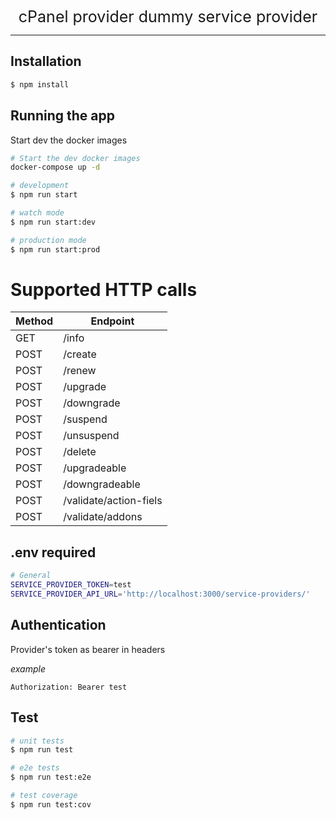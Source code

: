   <div style="font-size:25px;text-align:center">cPanel provider dummy service provider</div>
  <hr>
  
## Installation

```bash
$ npm install
```

## Running the app

Start dev the docker images

```bash
# Start the dev docker images
docker-compose up -d

# development
$ npm run start

# watch mode
$ npm run start:dev

# production mode
$ npm run start:prod
```

# Supported HTTP calls
| Method | Endpoint |
| ------- | ------- |
| GET | /info |
| POST | /create |
| POST | /renew |
| POST | /upgrade |
| POST | /downgrade |
| POST | /suspend |
| POST | /unsuspend |
| POST | /delete |
| POST | /upgradeable |
| POST | /downgradeable |
| POST | /validate/action-fiels |
| POST | /validate/addons |

## .env required
 ```bash
 # General
 SERVICE_PROVIDER_TOKEN=test
 SERVICE_PROVIDER_API_URL='http://localhost:3000/service-providers/'

 ```

## Authentication
 Provider's token as bearer in headers

 *example*
 ```
 Authorization: Bearer test
 ```

 

## Test

```bash
# unit tests
$ npm run test

# e2e tests
$ npm run test:e2e

# test coverage
$ npm run test:cov
```

